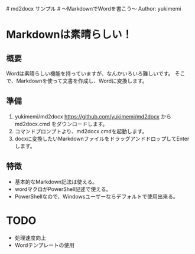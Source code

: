 #<!--%title--> md2docx サンプル
#<!--%subtitle--> 〜MarkdownでWordを書こう〜
Author: yukimemi<!--!$selection.ParagraphFormat.Alignment = $CONST.wdAlignParagraphRight-->

# Markdownは素晴らしい！

## 概要
Wordは素晴らしい機能を持っていますが、なんかいろいろ難しいです。
そこで、Markdownを使って文書を作成し、Wordに変換します。

## 準備

1. yukimemi/md2docx https://github.com/yukimemi/md2docx からmd2docx.cmd をダウンロードします。
2. コマンドプロンプトより、md2docx.cmdを起動します。
3. docxに変換したいMarkdownファイルをドラッグアンドドロップしてEnterします。

## 特徴

* 基本的なMarkdown記法は使える。
* wordマクロがPowerShell記述で使える。
* PowerShellなので、Windowsユーザーならデフォルトで使用出来る。

# TODO

* 処理速度向上
* Wordテンプレートの使用

<!--!

  # Style change
  $doc.Styles.Item("表題").Font.NameFarEast = "ＭＳ Ｐ明朝"
  $doc.Styles.Item("表題").Font.Size = 20
  $doc.Styles.Item("表題").Font.Bold = $true

  $doc.Styles.Item("副題").Font.NameFarEast = "ＭＳ Ｐ明朝"
  $doc.Styles.Item("副題").Font.Size = 18

  $doc.Styles.Item("見出し 1").Font.NameFarEast = "ＭＳ Ｐ明朝"
  $doc.Styles.Item("見出し 1").Font.Size = 16
  $doc.Styles.Item("見出し 1").Font.Bold = $true
  $doc.Styles.Item("見出し 1").AutomaticallyUpdate = $true

  $doc.Styles.Item("見出し 2").Font.NameFarEast = "ＭＳ Ｐ明朝"
  $doc.Styles.Item("見出し 2").Font.Size = 14
  $doc.Styles.Item("見出し 2").AutomaticallyUpdate = $true

  $doc.Styles.Item("見出し 3").Font.NameFarEast = "ＭＳ Ｐ明朝"
  $doc.Styles.Item("見出し 3").Font.Size = 12
  $doc.Styles.Item("見出し 3").AutomaticallyUpdate = $true

  $word.ListGalleries.Item($CONST.wdOutlineNumberGallery).ListTemplates.Item(1).ListLevels.Item(1).Numberformat = "%1"
  $word.ListGalleries.Item($CONST.wdOutlineNumberGallery).ListTemplates.Item(1).ListLevels.Item(2).Numberformat = "%1.%2"
  $word.ListGalleries.Item($CONST.wdOutlineNumberGallery).ListTemplates.Item(1).ListLevels.Item(3).Numberformat = "%1.%2.%3"

  # Outline liked style
  $doc.Paragraphs | % {
    if ($_.Style.NameLocal -eq "見出し 1") {
      $_.Range.ListFormat.ApplyListTemplate($word.ListGalleries.Item($CONST.wdOutlineNumberGallery).ListTemplates.Item(1), $true)
    } elseif ($_.Style.NameLocal -eq "見出し 2") {
      $_.Range.ListFormat.ApplyListTemplate($word.ListGalleries.Item($CONST.wdOutlineNumberGallery).ListTemplates.Item(1), $true)
    } elseif ($_.Style.NameLocal -eq "見出し 3") {
      $_.Range.ListFormat.ApplyListTemplate($word.ListGalleries.Item($CONST.wdOutlineNumberGallery).ListTemplates.Item(1), $true)
    }
  }

  # Image size change
  $doc.InlineShapes | % {
    if ($_.Height -gt 200 ) {
      $_.LockAspectRatio = $CONST.msoTrue; $_.Height = 200
    }
  }

  # page setup
  $doc.PageSetup.TopMargin = $word.MillimetersToPoints(10)
  $doc.PageSetup.BottomMargin = $word.MillimetersToPoints(10)
  $doc.PageSetup.LeftMargin = $word.MillimetersToPoints(20)
  $doc.PageSetup.RightMargin = $word.MillimetersToPoints(15)
  $doc.PageSetup.Gutter = $word.MillimetersToPoints(0)

  $doc.PageSetup.HeaderDistance = $word.MillimetersToPoints(10)
  $doc.PageSetup.FooterDistance = $word.MillimetersToPoints(10)

  $doc.Sections | % {
    # header
    $header = $_.Headers.Item($CONST.wdHeaderFooterPrimary)
    $header.Range.Text = "MarkdownでWordを書こう"
    $header.Range.ParagraphFormat.Alignment = $CONST.wdAlignParagraphRight
    # header line
    $shape = $header.Shapes.AddConnector($CONST.msoConnectorStraight, $word.MillimetersToPoints(20), $word.MillimetersToPoints(16), $word.MillimetersToPoints(195), $word.MillimetersToPoints(16))
    $shape.Line.Visible = $CONST.msoTrue
    $shape.Line.Style = $CONST.msoLineThinThin
    $shape.Line.ForeColor.RGB = randomColor
    $shape.Line.Weight = 4.00

    # footer
    $footer = $_.Footers.Item($CONST.wdHeaderFooterPrimary)
    $footer.Range.Fields.Add($footer.Range, $CONST.wdFieldPage)
    $footer.Range.ParagraphFormat.Alignment = $CONST.wdAlignParagraphCenter
    # footer line
    $shape = $footer.Shapes.AddConnector($CONST.msoConnectorStraight, $word.MillimetersToPoints(20), $word.MillimetersToPoints(282), $word.MillimetersToPoints(195), $word.MillimetersToPoints(282))
    $shape.Line.Visible = $CONST.msoTrue
    $shape.Line.Style = $CONST.msoLineThinThin
    $shape.Line.ForeColor.RGB = randomColor
    $shape.Line.Weight = 4.00
  }

-->
